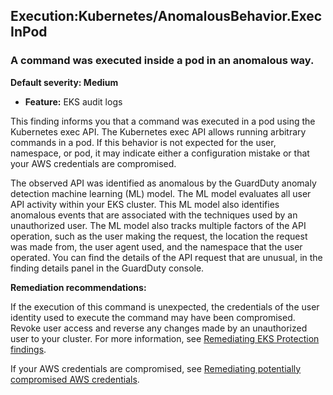 Execution:Kubernetes/AnomalousBehavior.ExecInPod
------------------------------------------------

### A command was executed inside a pod in an anomalous way.

**Default severity: Medium**

* **Feature:** EKS audit logs

This finding informs you that a command was executed in a pod using the Kubernetes exec API. The Kubernetes exec API allows running arbitrary commands in a pod. If this behavior is not expected for the user, namespace, or pod, it may indicate either a configuration mistake or that your AWS credentials are compromised.

The observed API was identified as anomalous by the GuardDuty anomaly detection machine learning (ML) model. The ML model evaluates all user API activity within your EKS cluster. This ML model also identifies anomalous events that are associated with the techniques used by an unauthorized user. The ML model also tracks multiple factors of the API operation, such as the user making the request, the location the request was made from, the user agent used, and the namespace that the user operated. You can find the details of the API request that are unusual, in the finding details panel in the GuardDuty console.

**Remediation recommendations:**

If the execution of this command is unexpected, the credentials of the user identity used to execute the command may have been compromised. Revoke user access and reverse any changes made by an unauthorized user to your cluster. For more information, see [Remediating EKS Protection findings](https://docs.aws.amazon.com/guardduty/latest/ug/guardduty-remediate-kubernetes.html).

If your AWS credentials are compromised, see [Remediating potentially compromised AWS credentials](https://docs.aws.amazon.com/guardduty/latest/ug/compromised-creds.html).